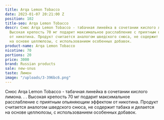 ```yaml
---
title: Arqa Lemon Tobacco
date: 2023-01-07 20:21:00 Z
position: 102
title-seo: Arqa Lemon Tobacco
descr: Снюс Arqa Lemon Tobacco - табачная линейка в сочетании кислого лимона. . .
  Высокая крепость 70 мг подарит максимальное расслабление с приятным опьяняющим эффектом
  от никотина. Продукт считается аналогом шведского снюса, не содержит табака и делается
  на основе целлюлозы, с использованием особенных добавок.
product-name: Arqa Lemon Tobacco
nicotine: 70
portions: 20
price: 3000
brand: Russian products
sale: new-snus
taste: Лимон
image: "/uploads/3-396bc6.png"
---
```


Снюс Arqa Lemon Tobacco - табачная линейка в сочетании кислого лимона. . . Высокая крепость 70 мг подарит максимальное расслабление с приятным опьяняющим эффектом от никотина. Продукт считается аналогом шведского снюса, не содержит табака и делается на основе целлюлозы, с использованием особенных добавок.